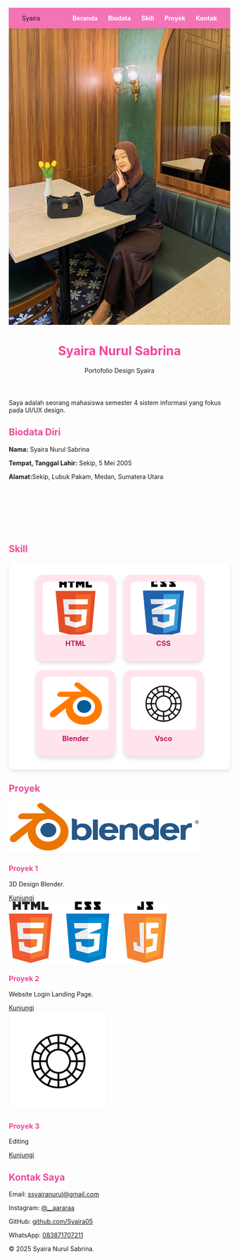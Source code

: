 <!DOCTYPE html>
<html lang="id">
<head>
  <meta charset="UTF-8" />
  <meta name="viewport" content="width=device-width, initial-scale=1.0" />
  <title>Portofolio Syaira</title>
  <script src="https://cdn.tailwindcss.com"></script>
  <link href="https://unpkg.com/aos@next/dist/aos.css" rel="stylesheet" />
  <script src="https://unpkg.com/rellax/rellax.min.js"></script>
  <style>
    html {
      scroll-behavior: smooth;
    }
    :root {
      --theme-color: #ec4899;
    }
    .theme-text { color: var(--theme-color); }
    .theme-bg { background-color: var(--theme-color); }

    body {
      font-family: Arial, sans-serif;
      background: linear-gradient(to bottom, #ffffff, #fbcfe8); 
      margin: 0;
      padding: 0;
    }

    .navbar {
      background-color: #f472b6;
      padding: 15px 30px;
      display: flex;
      justify-content: space-between;
      align-items: center;
      position: sticky;
      top: 0;
      z-index: 1000;
      box-shadow: 0 2px 6px rgba(0,0,0,0.1);
    }

    .navbar a {
      color: white;
      margin-left: 20px;
      font-weight: bold;
      text-decoration: none;
      transition: color 0.3s;
    }

    .navbar a:hover {
      color: #fef3f7;
    }

    .skills-box {
      display: flex;
      gap: 20px;
      flex-wrap: wrap;
      justify-content: center;
      background-color: #ffffff;
      padding: 30px;
      border-radius: 12px;
      box-shadow: 0 4px 8px rgba(0,0,0,0.1);
    }

    .skill-item {
      width: 150px;
      background-color: #ffe4ec;
      border-radius: 16px;
      overflow: hidden;
      transition: transform 0.3s ease, background-color 0.3s ease;
      cursor: pointer;
      display: flex;
      flex-direction: column;
      align-items: center;
      box-shadow: 0 4px 10px rgba(0, 0, 0, 0.15);
      padding: 15px;
    }

    .skill-item:hover {
      background-color: #f9a8d4;
      transform: scale(1.08);
    }

    .skill-item img {
      width: 100%;
      height: 120px;
      object-fit: cover;
      border-radius: 10px;
      transition: transform 0.3s ease;
    }

    .skill-item:hover img {
      transform: scale(1.05);
    }

    .skill-item p {
      margin-top: 10px;
      font-weight: bold;
      color: #be185d;
      font-size: 16px;
    }

    .skill-item.clicked {
      background-color: #64ffda;
      transform: scale(1.1);
    }
    #proyek {
  padding-top: 100px;
}
#skill{
    padding-top: 100px;
}
  </style>
</head>
<body class="text-gray-800">

  <!-- Navbar -->
  <nav class="navbar">
    <div class="text-white font-bold text-xl">Syaira</div>
    <div>
      <a href="#beranda">Beranda</a>
      <a href="#tentang">Biodata</a>
      <a href="#skill">Skill</a>
      <a href="#proyek">Proyek</a>
      <a href="#kontak">Kontak</a>
    </div>
  </nav>

  <!-- Header -->
  <header id="beranda" class="text-center py-20" data-aos="fade-up">
    <div class="rellax flex flex-col items-center" data-rellax-speed="-3">
      <img src="fotoku.jpg" alt="Foto Profil" class="w-36 h-36 object-cover rounded-full shadow-lg border-4 border-white mb-6" />
      <h1 class="text-5xl font-extrabold theme-text">Syaira Nurul Sabrina</h1>
      <p class="text-xl mt-4 text-pink-800">Portofolio Design Syaira</p>
    </div>
  </header>

  <!-- Tentang Saya -->
  <section id="tentang" class="max-w-4xl mx-auto px-6 py-10" data-aos="fade-up">
    <p class="bg-white p-6 rounded-xl shadow-md">
      Saya adalah seorang mahasiswa semester 4 sistem informasi yang fokus pada UI/UX design.
    </p>
  </section>

  <!-- Data Diri -->
  <section class="max-w-4xl mx-auto px-6 py-10" data-aos="fade-up">
    <h2 class="text-3xl font-bold mb-4 theme-text">Biodata Diri </h2>
    <div class="bg-white p-6 rounded-xl shadow-md space-y-3">
      <p><strong>Nama:</strong> Syaira Nurul Sabrina</p>
      <p><strong>Tempat, Tanggal Lahir:</strong> Sekip, 5 Mei 2005</p>
      <p><strong>Alamat:</strong>Sekip, Lubuk Pakam, Medan, Sumatera Utara</p>
    </div>
  </section>

  <!-- Skill -->
  <section id="skill" class="max-w-4xl mx-auto px-6 py-10" data-aos="fade-up">
    <h2 class="text-3xl font-bold mb-4 theme-text">Skill</h2>
    <div class="skills-box">
      <div class="skill-item" onclick="skillClicked('HTML', event)" data-aos="zoom-in">
        <img src="gambar html 1.png" alt="HTML">
        <p>HTML</p>
      </div>
      <div class="skill-item" onclick="skillClicked('CSS', event)" data-aos="zoom-in">
        <img src="css 2.png" alt="CSS">
        <p>CSS</p>
      </div>
      <div class="skill-item" onclick="skillClicked('Blender', event)" data-aos="zoom-in">
        <img src="blender 2.png" alt="Blender">
        <p>Blender</p>
      </div>
      <div class="skill-item" onclick="skillClicked('Vsco', event)" data-aos="zoom-in">
        <img src="vsco.png" alt="Vsco">
        <p>Vsco</p>
      </div>
    </div>
  </section>

  <!-- Proyek -->
  <section id="proyek" class="max-w-4xl mx-auto px-6 py-10" data-aos="fade-up">
    <h2 class="text-3xl font-bold mb-4 theme-text">Proyek</h2>
    <div class="grid grid-cols-1 md:grid-cols-2 gap-6">
      <div class="bg-white rounded-xl shadow-md p-4 hover:scale-105 transform transition">
        <img src="gambar blender.png" alt="Proyek 1" class="rounded mb-4">
        <h3 class="text-xl font-semibold theme-text">Proyek 1</h3>
        <p>3D Design Blender.</p>
        <a href="https://drive.google.com/file/d/1WhYPoJ0KQQDIRKVEqcsgMNIW37mUYUqQ/view?usp=sharing" target="_blank" class="mt-3 inline-block bg-pink-500 text-white px-4 py-2 rounded hover:bg-pink-600 transition">Kunjungi</a>
      </div>
      <div class="bg-white rounded-xl shadow-md p-4 hover:scale-105 transform transition">
        <img src="gambar html 2.png" alt="Proyek 2" class="rounded mb-4">
        <h3 class="text-xl font-semibold theme-text">Proyek 2</h3>
        <p>Website Login Landing Page.</p>
        <a href="https://drive.google.com/file/d/1V3rV1XtNzQLSPFBqhsd8ClaMVXzIrUBj/view?usp=sharing" target="_blank" class="mt-3 inline-block bg-pink-500 text-white px-4 py-2 rounded hover:bg-pink-600 transition">Kunjungi</a>
      </div>
      <div class="bg-white rounded-xl shadow-md p-4 hover:scale-105 transform transition">
        <img src="vsco.png" alt="Vsco" class="mx-auto mb-4 w-32 h-32 object-contain">
        <h3 class="text-xl font-semibold theme-text">Proyek 3</h3>
        <p>Editing</p>
        <a href="#" class="mt-3 inline-block bg-pink-500 text-white px-4 py-2 rounded hover:bg-pink-600 transition">Kunjungi</a>
      </div>
    </div>
  </section>

  <!-- Kontak -->
  <section id="kontak" class="max-w-4xl mx-auto px-6 py-10" data-aos="fade-up">
    <h2 class="text-3xl font-bold mb-4 theme-text">Kontak Saya</h2>
    <div class="bg-white p-6 rounded-xl shadow-md space-y-2">
      <p>Email: <a href="mailto:ssyairanurul@gmail.com" class="text-blue-500 hover:underline">ssyairanurul@gmail.com</a></p>
      <p>Instagram: <a href="https://www.instagram.com/__aararaa" target="_blank" class="text-blue-500 hover:underline">@__aararaa</a></p>
      <p>GitHub: <a href="https://github.com/Syaira05" target="_blank" class="text-blue-500 hover:underline">github.com/Syaira05</a></p>
      <p>WhatsApp: <a href="tel:083871707211" class="text-blue-500 hover:underline">083871707211</a></p>
    </div>
  </section>

  <!-- Footer -->
  <footer class="text-center py-10 text-gray-600">
    &copy; 2025 Syaira Nurul Sabrina.
  </footer>

  <!-- Script -->
  <script src="https://unpkg.com/aos@next/dist/aos.js"></script>
  <script>
    AOS.init({ once: true, duration: 1000 });
    new Rellax('.rellax');
    function skillClicked(skillName, event) {
      const items = document.querySelectorAll('.skill-item');
      items.forEach(item => item.classList.remove('clicked'));
      event.currentTarget.classList.add('clicked');
      setTimeout(() => {
        event.currentTarget.classList.remove('clicked');
      }, 300);
      alert(`Kamu mengklik skill: ${skillName}`);
    }
  </script>

</body>
</html>

